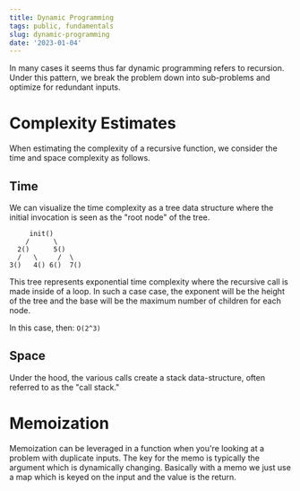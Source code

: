 ```yaml
---
title: Dynamic Programming
tags: public, fundamentals
slug: dynamic-programming
date: '2023-01-04'
---
```


In many cases it seems thus far dynamic programming refers to recursion. Under this pattern, we break the problem down into sub-problems and optimize for redundant inputs.

# Complexity Estimates

When estimating the complexity of a recursive function, we consider the time and space complexity as follows.

## Time

We can visualize the time complexity as a tree data structure where the initial invocation is seen as the "root node" of the tree.

```shell
     init()
    /      \
  2()      5()
  /   \     /  \
3()   4() 6()  7()
```

This tree represents exponential time complexity where the recursive call is made inside of a loop. In such a case case, the exponent will be the height of the tree and the base will be the maximum number of children for each node.

In this case, then: `O(2^3)`

## Space

Under the hood, the various calls create a stack data-structure, often referred to as the "call stack."

# Memoization

Memoization can be leveraged in a function when you're looking at a problem with duplicate inputs. The key for the memo is typically the argument which is dynamically changing. Basically with a memo we just use a map which is keyed on the input and the value is the return.
